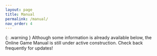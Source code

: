 ```yaml
---
layout: page
title: Manual
permalink: /manual/
nav_order: 4
---
```


{: .warning }
Although some information is already available below, the Online Game Manual is still under active construction. Check back frequently for updates!
